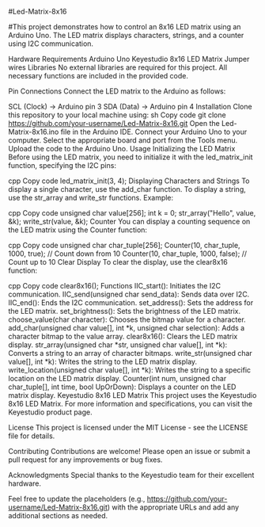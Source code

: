 #Led-Matrix-8x16

#This project demonstrates how to control an 8x16 LED matrix using an Arduino Uno. The LED matrix displays characters, strings, and a counter using I2C communication.

Hardware Requirements
Arduino Uno
Keyestudio 8x16 LED Matrix
Jumper wires
Libraries
No external libraries are required for this project. All necessary functions are included in the provided code.

Pin Connections
Connect the LED matrix to the Arduino as follows:

SCL (Clock) -> Arduino pin 3
SDA (Data) -> Arduino pin 4
Installation
Clone this repository to your local machine using:
sh
Copy code
git clone https://github.com/your-username/Led-Matrix-8x16.git
Open the Led-Matrix-8x16.ino file in the Arduino IDE.
Connect your Arduino Uno to your computer.
Select the appropriate board and port from the Tools menu.
Upload the code to the Arduino Uno.
Usage
Initializing the LED Matrix
Before using the LED matrix, you need to initialize it with the led_matrix_init function, specifying the I2C pins:

cpp
Copy code
led_matrix_init(3, 4);
Displaying Characters and Strings
To display a single character, use the add_char function.
To display a string, use the str_array and write_str functions.
Example:

cpp
Copy code
unsigned char value[256];
int k = 0;
str_array("Hello", value, &k);
write_str(value, &k);
Counter
You can display a counting sequence on the LED matrix using the Counter function:

cpp
Copy code
unsigned char char_tuple[256];
Counter(10, char_tuple, 1000, true);  // Count down from 10
Counter(10, char_tuple, 1000, false); // Count up to 10
Clear Display
To clear the display, use the clear8x16 function:

cpp
Copy code
clear8x16();
Functions
IIC_start(): Initiates the I2C communication.
IIC_send(unsigned char send_data): Sends data over I2C.
IIC_end(): Ends the I2C communication.
set_address(): Sets the address for the LED matrix.
set_brightness(): Sets the brightness of the LED matrix.
choose_value(char character): Chooses the bitmap value for a character.
add_char(unsigned char value[], int *k, unsigned char selection): Adds a character bitmap to the value array.
clear8x16(): Clears the LED matrix display.
str_array(unsigned char *str, unsigned char value[], int *k): Converts a string to an array of character bitmaps.
write_str(unsigned char value[], int *k): Writes the string to the LED matrix display.
write_location(unsigned char value[], int *k): Writes the string to a specific location on the LED matrix display.
Counter(int num, unsigned char char_tuple[], int time, bool UpOrDown): Displays a counter on the LED matrix display.
Keyestudio 8x16 LED Matrix
This project uses the Keyestudio 8x16 LED Matrix. For more information and specifications, you can visit the Keyestudio product page.

License
This project is licensed under the MIT License - see the LICENSE file for details.

Contributing
Contributions are welcome! Please open an issue or submit a pull request for any improvements or bug fixes.

Acknowledgments
Special thanks to the Keyestudio team for their excellent hardware.

Feel free to update the placeholders (e.g., https://github.com/your-username/Led-Matrix-8x16.git) with the appropriate URLs and add any additional sections as needed.
